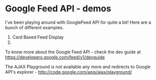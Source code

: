Google Feed API - demos
================

I've been playing around with GoogleFeed API for quite a bit! Here are a bunch of different examples.

1. Card Based Feed Display
2.


To know more about the Google Feed API - check the dev guide at https://developers.google.com/feed/v1/devguide

The AJAX Playground is not available any more and redirects to Google API's explorer - http://code.google.com/apis/ajax/playground/
